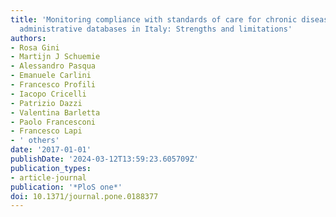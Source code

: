 ```yaml
---
title: 'Monitoring compliance with standards of care for chronic diseases using healthcare
  administrative databases in Italy: Strengths and limitations'
authors:
- Rosa Gini
- Martijn J Schuemie
- Alessandro Pasqua
- Emanuele Carlini
- Francesco Profili
- Iacopo Cricelli
- Patrizio Dazzi
- Valentina Barletta
- Paolo Francesconi
- Francesco Lapi
- ' others'
date: '2017-01-01'
publishDate: '2024-03-12T13:59:23.605709Z'
publication_types:
- article-journal
publication: '*PloS one*'
doi: 10.1371/journal.pone.0188377
---
```

